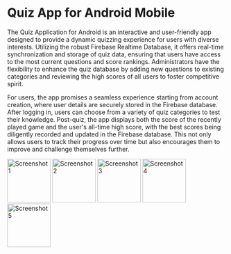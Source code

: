 # Quiz App for Android Mobile
The Quiz Application for Android is an interactive and user-friendly app designed to provide a dynamic quizzing experience for users with diverse interests. Utilizing the robust Firebase Realtime Database, it offers real-time synchronization and storage of quiz data, ensuring that users have access to the most current questions and score rankings. Administrators have the flexibility to enhance the quiz database by adding new questions to existing categories and reviewing the high scores of all users to foster competitive spirit.

For users, the app promises a seamless experience starting from account creation, where user details are securely stored in the Firebase database. After logging in, users can choose from a variety of quiz categories to test their knowledge. Post-quiz, the app displays both the score of the recently played game and the user's all-time high score, with the best scores being diligently recorded and updated in the Firebase database. This not only allows users to track their progress over time but also encourages them to improve and challenge themselves further.

<img src="https://github.com/porpup/Quiz_App/assets/3512401/14fe9196-0aaf-42fa-8c23-3a1e12b57d6f" alt="Screenshot 1" width="100"/>
<img src="https://github.com/porpup/Quiz_App/assets/3512401/e1e37177-6f7f-4c90-95eb-018edcdbdd08" alt="Screenshot 2" width="100"/>
<img src="https://github.com/porpup/Quiz_App/assets/3512401/137646f3-916f-45cd-8672-e384a5f381f5" alt="Screenshot 3" width="100"/>
<img src="https://github.com/porpup/Quiz_App/assets/3512401/6f067e4a-4600-4332-8dae-ed61e557a8d2" alt="Screenshot 4" width="100"/>
<img src="https://github.com/porpup/Quiz_App/assets/3512401/b36f3464-1d60-4f7c-a116-ae35c9dca2e4" alt="Screenshot 5" width="100"/>

